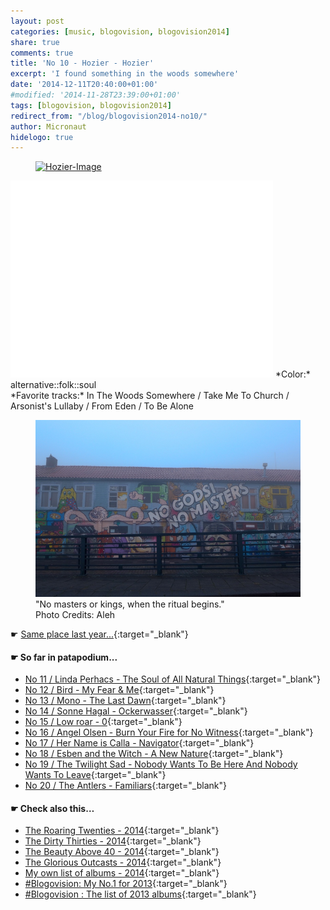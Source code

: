 ```yaml
---
layout: post
categories: [music, blogovision, blogovision2014]
share: true
comments: true
title: 'No 10 - Hozier - Hozier'
excerpt: 'I found something in the woods somewhere'
date: '2014-12-11T20:40:00+01:00'
#modified: '2014-11-28T23:39:00+01:00'
tags: [blogovision, blogovision2014]
redirect_from: "/blog/blogovision2014-no10/"
author: Micronaut
hidelogo: true
---
```

<figure>
	<a href="http://userserve-ak.last.fm/serve/_/101688719/Hozier.png"><img src="http://userserve-ak.last.fm/serve/_/101688719/Hozier.png" alt="Hozier-Image" class="center"/></a>
</figure>

<iframe width="420" height="315" src="//www.youtube.com/embed/ZMk-Nb_viR8" frameborder="0" allowfullscreen>&nbsp;</iframe>
*Color:* alternative::folk::soul<br/>
*Favorite tracks:*  In The Woods Somewhere / Take Me To Church	/ Arsonist's Lullaby / From Eden / To Be Alone

<figure>
	<a href="/images/posts/trips/ngnm.jpg"><img src="/images/posts/trips/ngnm.jpg" alt="Trips-Image" class="center"/></a>
    <figcaption>"No masters or kings, when the ritual begins." <br/>Photo Credits: Aleh</figcaption>
</figure>

&#x261B; [Same place last year...](http://themicronaut.tumblr.com/post/69719458082/blogovision2013-no10){:target="_blank"}

#### &#x261B; So far in patapodium...
* [No 11 / Linda Perhacs - The Soul of All Natural Things](/music/blogovision/blogovision2014/blogovision2014-no11/){:target="_blank"}
* [No 12 / Bird - My Fear & Me](/music/blogovision/blogovision2014/blogovision2014-no12/){:target="_blank"}
* [No 13 / Mono - The Last Dawn](/music/blogovision/blogovision2014/blogovision2014-no13/){:target="_blank"}
* [No 14 / Sonne Hagal - Ockerwasser](/music/blogovision/blogovision2014/blogovision2014-no14/){:target="_blank"}
* [No 15 / Low roar - 0](/music/blogovision/blogovision2014/blogovision2014-no15/){:target="_blank"}
* [No 16 / Angel Olsen - Burn Your Fire for No Witness](/music/blogovision/blogovision2014/blogovision2014-no16/){:target="_blank"}
* [No 17 / Her Name is Calla - Navigator](/music/blogovision/blogovision2014/blogovision2014-no17/){:target="_blank"}
* [No 18 / Esben and the Witch - A New Nature](/music/blogovision/blogovision2014/blogovision2014-no18/){:target="_blank"}
* [No 19 / The Twilight Sad - Nobody Wants To Be Here And Nobody Wants To Leave](/music/blogovision/blogovision2014/blogovision2014-no19/){:target="_blank"}
* [No 20 / The Antlers - Familiars](/music/blogovision/blogovision2014/blogovision2014-no20/){:target="_blank"}

#### &#x261B; Check also this…
* [The Roaring Twenties - 2014](/music/blogovision/blogovision2014/blogovision2014-the-roaring-twenties/){:target="_blank"}
* [The Dirty Thirties - 2014](/music/blogovision/blogovision2014/blogovision2014-the-dirty-thirties/){:target="_blank"}
* [The Beauty Above 40 - 2014](/music/blogovision/blogovision2014/blogovision2014-the-beauty-above-40/){:target="_blank"}
* [The Glorious Outcasts - 2014](/music/blogovision/blogovision2014/blogovision2014-the-glorious-outcasts-2014/){:target="_blank"}
* [My own list of albums - 2014](/music/blogovision/blogovision2014/complete-list-2014/){:target="_blank"}
* [#Blogovision: My No.1 for 2013](/music/blogovision/blogovision2013/blogovision2013-no01/){:target="_blank"}
* [#Blogovision : The list of 2013 albums](/music/blogovision/blogovision2013/blogovision-my-own-list-of-2013-nominees-albums/){:target="_blank"}